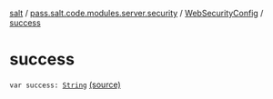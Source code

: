 [salt](../../index.md) / [pass.salt.code.modules.server.security](../index.md) / [WebSecurityConfig](index.md) / [success](./success.md)

# success

`var success: `[`String`](https://kotlinlang.org/api/latest/jvm/stdlib/kotlin/-string/index.html) [(source)](https://github.com/kurbaniec-tgm/salt/tree/master/code/modules/server/security/WebSecurityConfig.kt#L21)